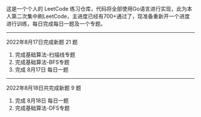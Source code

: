 这是一个个人的 LeetCode 练习仓库，代码将全部使用Go语言进行实现，此为本人第二次集中刷LeetCode，主进度已经有700+通过了，现准备重新开一个进度进行训练，每日完成每日一题及一个专题。


-------------
2022年8月17日完成新题 21 题 

1. 完成基础算法-扫描线专题
2. 完成基础算法-BFS专题
3. 完成 8月17日 每日一题

-------------
2022年8月18日共完成新题 9 题
1. 完成 8月18日 每日一题
2. 完成基础算法-DFS专题 
              
            

